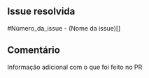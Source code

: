 ## Issue resolvida

#Número_da_issue - (Nome da issue)[]

## Comentário

Informação adicional com o que foi feito no PR
